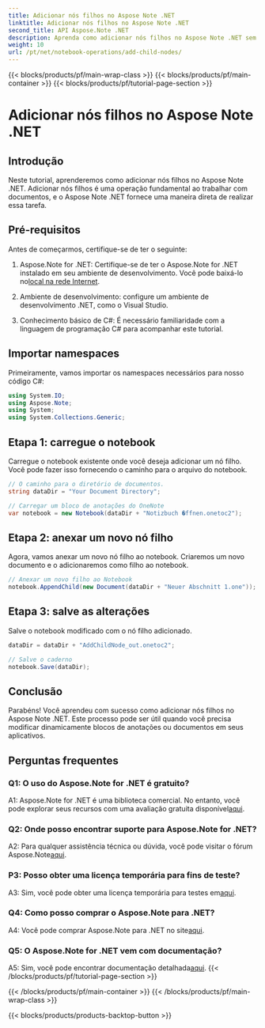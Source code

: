 ```yaml
---
title: Adicionar nós filhos no Aspose Note .NET
linktitle: Adicionar nós filhos no Aspose Note .NET
second_title: API Aspose.Note .NET
description: Aprenda como adicionar nós filhos no Aspose Note .NET sem esforço com este tutorial abrangente. Aumente suas habilidades de manipulação de documentos agora.
weight: 10
url: /pt/net/notebook-operations/add-child-nodes/
---
```


{{< blocks/products/pf/main-wrap-class >}}
{{< blocks/products/pf/main-container >}}
{{< blocks/products/pf/tutorial-page-section >}}

# Adicionar nós filhos no Aspose Note .NET

## Introdução

Neste tutorial, aprenderemos como adicionar nós filhos no Aspose Note .NET. Adicionar nós filhos é uma operação fundamental ao trabalhar com documentos, e o Aspose Note .NET fornece uma maneira direta de realizar essa tarefa.

## Pré-requisitos

Antes de começarmos, certifique-se de ter o seguinte:

1.  Aspose.Note for .NET: Certifique-se de ter o Aspose.Note for .NET instalado em seu ambiente de desenvolvimento. Você pode baixá-lo no[local na rede Internet](https://releases.aspose.com/note/net/).

2. Ambiente de desenvolvimento: configure um ambiente de desenvolvimento .NET, como o Visual Studio.

3. Conhecimento básico de C#: É necessário familiaridade com a linguagem de programação C# para acompanhar este tutorial.

## Importar namespaces

Primeiramente, vamos importar os namespaces necessários para nosso código C#:

```csharp
using System.IO;
using Aspose.Note;
using System;
using System.Collections.Generic;
```

## Etapa 1: carregue o notebook

Carregue o notebook existente onde você deseja adicionar um nó filho. Você pode fazer isso fornecendo o caminho para o arquivo do notebook.

```csharp
// O caminho para o diretório de documentos.
string dataDir = "Your Document Directory";

// Carregar um bloco de anotações do OneNote
var notebook = new Notebook(dataDir + "Notizbuch �ffnen.onetoc2");
```

## Etapa 2: anexar um novo nó filho

Agora, vamos anexar um novo nó filho ao notebook. Criaremos um novo documento e o adicionaremos como filho ao notebook.

```csharp
// Anexar um novo filho ao Notebook
notebook.AppendChild(new Document(dataDir + "Neuer Abschnitt 1.one"));
```

## Etapa 3: salve as alterações

Salve o notebook modificado com o nó filho adicionado.

```csharp
dataDir = dataDir + "AddChildNode_out.onetoc2";

// Salve o caderno
notebook.Save(dataDir);
```

## Conclusão

Parabéns! Você aprendeu com sucesso como adicionar nós filhos no Aspose Note .NET. Este processo pode ser útil quando você precisa modificar dinamicamente blocos de anotações ou documentos em seus aplicativos.

## Perguntas frequentes

### Q1: O uso do Aspose.Note for .NET é gratuito?

 A1: Aspose.Note for .NET é uma biblioteca comercial. No entanto, você pode explorar seus recursos com uma avaliação gratuita disponível[aqui](https://releases.aspose.com/).

### Q2: Onde posso encontrar suporte para Aspose.Note for .NET?

 A2: Para qualquer assistência técnica ou dúvida, você pode visitar o fórum Aspose.Note[aqui](https://forum.aspose.com/c/note/28).

### P3: Posso obter uma licença temporária para fins de teste?

 A3: Sim, você pode obter uma licença temporária para testes em[aqui](https://purchase.aspose.com/temporary-license/).

### Q4: Como posso comprar o Aspose.Note para .NET?

 A4: Você pode comprar Aspose.Note para .NET no site[aqui](https://purchase.aspose.com/buy).

### Q5: O Aspose.Note for .NET vem com documentação?

 A5: Sim, você pode encontrar documentação detalhada[aqui](https://reference.aspose.com/note/net/).
{{< /blocks/products/pf/tutorial-page-section >}}

{{< /blocks/products/pf/main-container >}}
{{< /blocks/products/pf/main-wrap-class >}}

{{< blocks/products/products-backtop-button >}}
